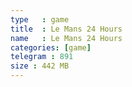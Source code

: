 ```yaml
---
type   : game
title  : Le Mans 24 Hours
name   : Le Mans 24 Hours
categories: [game]
telegram : 891
size : 442 MB
---
```



